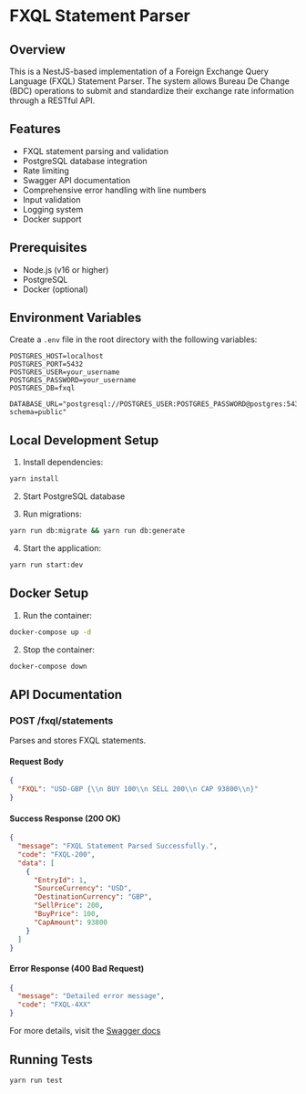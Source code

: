 # FXQL Statement Parser

## Overview
This is a NestJS-based implementation of a Foreign Exchange Query Language (FXQL) Statement Parser. The system allows Bureau De Change (BDC) operations to submit and standardize their exchange rate information through a RESTful API.

## Features
- FXQL statement parsing and validation
- PostgreSQL database integration
- Rate limiting
- Swagger API documentation
- Comprehensive error handling with line numbers
- Input validation
- Logging system
- Docker support

## Prerequisites
- Node.js (v16 or higher)
- PostgreSQL
- Docker (optional)

## Environment Variables
Create a `.env` file in the root directory with the following variables:
```
POSTGRES_HOST=localhost
POSTGRES_PORT=5432
POSTGRES_USER=your_username
POSTGRES_PASSWORD=your_username
POSTGRES_DB=fxql

DATABASE_URL="postgresql://POSTGRES_USER:POSTGRES_PASSWORD@postgres:5432/fxql?schema=public"
```

## Local Development Setup

1. Install dependencies:
```bash
yarn install
```

2. Start PostgreSQL database

3. Run migrations:
```bash
yarn run db:migrate && yarn run db:generate
```

4. Start the application:
```bash
yarn run start:dev
```

## Docker Setup

1. Run the container:
```bash
docker-compose up -d
```

2. Stop the container:
```bash
docker-compose down
```

## API Documentation

### POST /fxql/statements

Parses and stores FXQL statements.

#### Request Body
```json
{
  "FXQL": "USD-GBP {\\n BUY 100\\n SELL 200\\n CAP 93800\\n}"
}
```

#### Success Response (200 OK)
```json
{
  "message": "FXQL Statement Parsed Successfully.",
  "code": "FXQL-200",
  "data": [
    {
      "EntryId": 1,
      "SourceCurrency": "USD",
      "DestinationCurrency": "GBP",
      "SellPrice": 200,
      "BuyPrice": 100,
      "CapAmount": 93800
    }
  ]
}
```

#### Error Response (400 Bad Request)
```json
{
  "message": "Detailed error message",
  "code": "FXQL-4XX"
}
```

For more details, visit the [Swagger docs](https://fxql-parser.fly.dev/api-docs) 

## Running Tests
```bash
yarn run test
```
